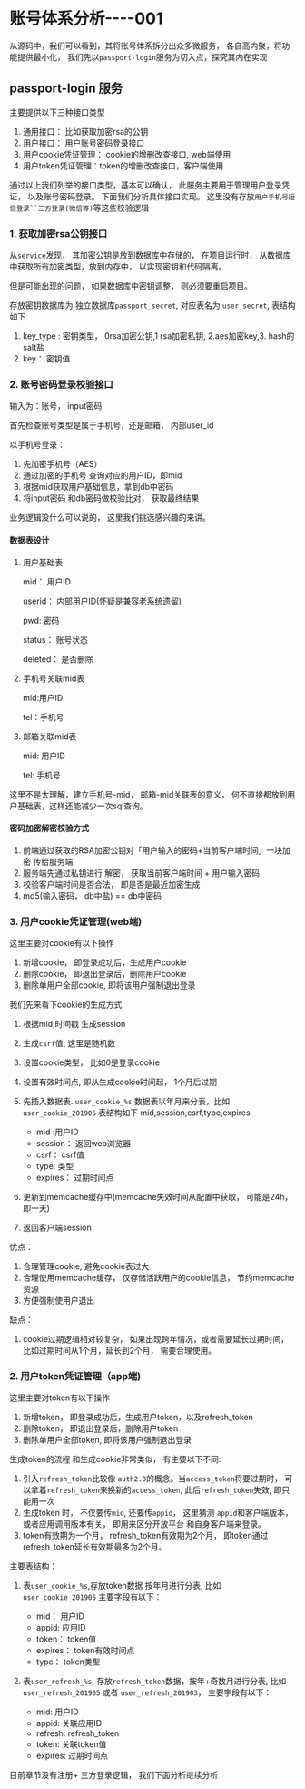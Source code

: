 # 账号体系分析----001


从源码中，我们可以看到，其将账号体系拆分出众多微服务， 各自高内聚，将功能提供最小化， 我们先以`passport-login`服务为切入点，探究其内在实现


## passport-login 服务


主要提供以下三种接口类型

1. 通用接口： 比如获取加密rsa的公钥
2. 用户接口： 用户账号密码登录接口
3. 用户cookie凭证管理： cookie的增删改查接口, web端使用
4. 用户token凭证管理：token的增删改查接口，客户端使用


通过以上我们列举的接口类型，基本可以确认， 此服务主要用于管理用户登录凭证， 以及账号密码登录。 
下面我们分析具体接口实现。 这里没有存放`用户手机号短信登录``三方登录(微信等)`等这些校验逻辑

### 1. 获取加密rsa公钥接口

从`service`发现， 其加密公钥是放到数据库中存储的， 在项目运行时， 从数据库中获取所有加密类型，放到内存中， 以实现密钥和代码隔离。

但是可能出现的问题， 如果数据库中密钥调整， 则必须要重启项目。 

存放密钥数据库为 独立数据库`passport_secret`, 对应表名为 `user_secret`, 表结构如下

1. key_type : 密钥类型， 0rsa加密公钥,1 rsa加密私钥, 2.aes加密key,3. hash的salt盐
2. key： 密钥值

### 2. 账号密码登录校验接口

输入为：账号， input密码

首先检查账号类型是属于手机号，还是邮箱， 内部user_id

以手机号登录：

1. 先加密手机号（AES）
2. 通过加密的手机号 查询对应的用户ID，即mid
3. 根据mid获取用户基础信息，拿到db中密码
4. 将input密码 和db密码做校验比对， 获取最终结果


业务逻辑没什么可以说的， 这里我们挑选感兴趣的来讲。

#### 数据表设计

1. 用户基础表

	mid： 用户ID
	
	userid： 内部用户ID(怀疑是兼容老系统遗留)
	
	pwd: 密码
	
	status： 账号状态
	
	deleted： 是否删除 
2. 手机号关联mid表

	mid:用户ID
	
	tel：手机号
	
3. 邮箱关联mid表

    mid: 用户ID
    
    tel: 手机号

这里不是太理解，建立手机号-mid， 邮箱-mid关联表的意义， 何不直接都放到用户基础表，这样还能减少一次sql查询。

#### 密码加密解密校验方式

1. 前端通过获取的RSA加密公钥对「用户输入的密码+当前客户端时间」一块加密 传给服务端
2. 服务端先通过私钥进行 解密， 获取当前客户端时间 + 用户输入密码
3. 校验客户端时间是否合法， 即是否是最近加密生成
4. md5(输入密码， db中盐) == db中密码 


### 3. 用户cookie凭证管理(web端)

这里主要对cookie有以下操作

1. 新增cookie， 即登录成功后，生成用户cookie
2. 删除cookie， 即退出登录后，删除用户cookie
3. 删除单用户全部cookie, 即将该用户强制退出登录

我们先来看下cookie的生成方式

1. 根据mid,时间戳 生成session
2. 生成`csrf`值, 这里是随机数
3. 设置cookie类型， 比如0是登录cookie
4. 设置有效时间点, 即从生成cookie时间起， 1个月后过期
5. 先插入数据表. `user_cookie_%s`
	数据表以年月来分表，比如 `user_cookie_201905`
	表结构如下 mid,session,csrf,type,expires
	
	* mid :用户ID
	* session： 返回web浏览器
	* csrf： csrf值
	* type: 类型
	* expires： 过期时间点
	
6. 更新到memcache缓存中(memcache失效时间从配置中获取， 可能是24h，即一天)
7. 返回客户端session

优点：

1. 合理管理cookie, 避免cookie表过大
2. 合理使用memcache缓存， 仅存储活跃用户的cookie信息， 节约memcache资源
3. 方便强制使用户退出

缺点：

1. cookie过期逻辑相对较复杂， 如果出现跨年情况，或者需要延长过期时间，比如过期时间从1个月，延长到2个月， 需要合理使用。


### 2. 用户token凭证管理（app端)

这里主要对token有以下操作

1. 新增token， 即登录成功后，生成用户token，以及refresh_token
2. 删除token， 即退出登录后，删除用户token
3. 删除单用户全部token, 即将该用户强制退出登录


生成token的流程 和生成cookie非常类似， 有主要以下不同:

1. 引入`refresh_token`比较像 `auth2.0`的概念。当`access_token`将要过期时， 可以拿着`refresh_token`来换新的`access_token`, 此后`refresh_token`失效, 即只能用一次
2. 生成token 时， 不仅要传`mid`, 还要传`appid`， 这里猜测 `appid`和客户端版本，或者应用调用版本有关， 即用来区分开放平台 和自身客户端来登录。
3. token有效期为一个月， refresh_token有效期为2个月， 即token通过refresh_token延长有效期最多为2个月。


主要表结构：

1. 表`user_cookie_%s`,存放token数据  按年月进行分表, 比如 `user_cookie_201905`
   主要字段有以下：
   
   * mid： 用户ID
   * appid: 应用ID
   * token： token值
   * expires： token有效时间点
   * type： token类型

2. 表`user_refresh_%s`, 存放`refresh_token`数据，按年+奇数月进行分表, 比如`user_refresh_201905` 或者 `user_refresh_201903`， 主要字段有以下：

	* mid: 用户ID
	* appid: 关联应用ID
	* refresh: refresh_token
	* token: 关联token值
	* expires: 过期时间点


目前章节没有注册+ 三方登录逻辑， 我们下面分析继续分析
















    




